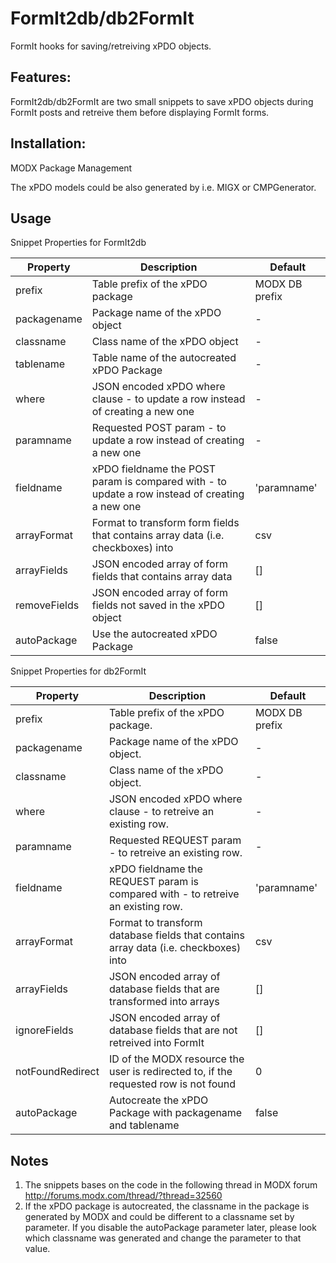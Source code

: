 FormIt2db/db2FormIt
================================================================================

FormIt hooks for saving/retreiving xPDO objects.

Features:
--------------------------------------------------------------------------------
FormIt2db/db2FormIt are two small snippets to save xPDO objects during FormIt
posts and retreive them before displaying FormIt forms.

Installation:
--------------------------------------------------------------------------------
MODX Package Management

The xPDO models could be also generated by i.e. MIGX or CMPGenerator.

Usage
--------------------------------------------------------------------------------

Snippet Properties for FormIt2db

Property         | Description                                                                                    | Default
---------------- | ---------------------------------------------------------------------------------------------- | --------------
prefix           | Table prefix of the xPDO package                                                               | MODX DB prefix
packagename      | Package name of the xPDO object                                                                | -
classname        | Class name of the xPDO object                                                                  | -
tablename        | Table name of the autocreated xPDO Package                                                     | -
where            | JSON encoded xPDO where clause - to update a row instead of creating a new one                 | -
paramname        | Requested POST param - to update a row instead of creating a new one                           | -
fieldname        | xPDO fieldname the POST param is compared with - to update a row instead of creating a new one | 'paramname'
arrayFormat      | Format to transform form fields that contains array data (i.e. checkboxes) into                | csv
arrayFields      | JSON encoded array of form fields that contains array data                                     | []
removeFields     | JSON encoded array of form fields not saved in the xPDO object                                 | []
autoPackage      | Use the autocreated xPDO Package                                                               | false

Snippet Properties for db2FormIt

Property         | Description                                                                                      | Default
---------------- | ------------------------------------------------------------------------------------------------ | --------------
prefix           | Table prefix of the xPDO package.                                                                | MODX DB prefix
packagename      | Package name of the xPDO object.                                                                 | -
classname        | Class name of the xPDO object.                                                                   | -
where            | JSON encoded xPDO where clause - to retreive an existing row.                                    | -
paramname        | Requested REQUEST param - to retreive an existing row.                                           | -
fieldname        | xPDO fieldname the REQUEST param is compared with - to retreive an existing row.                 | 'paramname'
arrayFormat      | Format to transform database fields that contains array data (i.e. checkboxes) into              | csv
arrayFields      | JSON encoded array of database fields that are transformed into arrays                           | []
ignoreFields     | JSON encoded array of database fields that are not retreived into FormIt                         | []
notFoundRedirect | ID of the MODX resource the user is redirected to, if the requested row is not found             | 0
autoPackage      | Autocreate the xPDO Package with packagename and tablename                                       | false

Notes
--------------------------------------------------------------------------------

1. The snippets bases on the code in the following thread in MODX forum
   http://forums.modx.com/thread/?thread=32560
2. If the xPDO package is autocreated, the classname in the package is
   generated by MODX and could be different to a classname set by parameter.
   If you disable the autoPackage parameter later, please look which classname
   was generated and change the parameter to that value.
